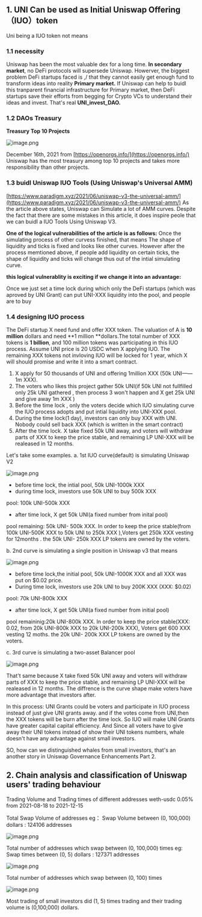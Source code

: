 ## 1. UNI Can be used as Initial Uniswap Offering（IUO）token

Uni being a IUO token not means  

### 1.1 necessity

Uniswap has been the most valuable dex for a long time. **In secondary market**, no DeFi protocols will supersede Uniswap. Howerver, the biggest problem DeFi startups faced is ,/ that they cannot easily get enough fund to transform ideas into reality **Primary market.** If Uniswap can help to buidl this tranparent financial infrastructure for Primary market, then DeFi startups save their efforts from begging for Crypto VCs to understand their ideas and invest. That's real **UNI_invest_DAO.**

### 1.2 DAOs Treasury 

**Treasury Top 10 Projects**
**​**

![image.png](https://cdn.nlark.com/yuque/0/2021/png/1230808/1639648507301-40fa1f99-7290-460e-852b-a5bd9cdf0a84.png#clientId=u2003d281-2323-4&crop=0&crop=0&crop=1&crop=1&from=paste&height=400&id=u598a818e&margin=%5Bobject%20Object%5D&name=image.png&originHeight=799&originWidth=669&originalType=binary&ratio=1&rotation=0&showTitle=false&size=68484&status=done&style=none&taskId=uf275b0a5-397f-44e7-81a1-33338fc860d&title=&width=334.5)


December 16th, 2021 from [https://openorgs.info/](https://openorgs.info/)
Uniswap has the most treasury among top 10 projects and takes more responsibility than other projects.

### 1.3 buidl Uniswap IUO Tools (Using Uniswap's Universal AMM)

[https://www.paradigm.xyz/2021/06/uniswap-v3-the-universal-amm/](https://www.paradigm.xyz/2021/06/uniswap-v3-the-universal-amm/)
As the article above states, Uniswap can Simulate a lot of  AMM curves.  Despite the fact that there are some mistakes in this article, it does inspire peole that we can buidl a IUO Tools Using Uniswap V3.
​

**One of the logical vulnerabilities of the article is as follows:**
Once  the simulating process of other curvess finished, that means The shape of liquidity and ticks is fixed and looks like other curves. However after the process memtioned above, if people add liquidity on certain ticks, the shape of liquidity and ticks will change thus out of the intial simulating curve.
​

**this logical vulnerablity is exciting if we change it into an advantage:**
​

Once we just set a time lock during which only the DeFi startups (which was aproved by UNI Grant) can put UNI-XXX  liquidity into the pool, and people are to buy 
​

### 1.4 designing IUO process 

The DeFi startup X need fund and offer XXX token. The valuation of A is **10 million** dollars and need **1 million **dollars.The total number of XXX tokens is **1 billion**, and 100 million tokens was participating in this IUO process.
Assume UNI price is 20 USDC when X applying IUO.  The remaining XXX tokens not invloving IUO will be locked for 1 year, which X will should promise and write it into a smart contract.
​


1. X apply for 50 thousands of  UNI and offering 1million XXX (50k UNI——1m XXX).
1. The voters who likes this project gather 50k UNI(if 50k UNI not fullfilled only 25k UNI gathered , then process 3 won't happen and  X get 25k UNI and give away 1m XXX )
1. Before the time lock , only the voters decide which IUO simulating curve the IUO process adopts and put intial liquidity into UNI-XXX pool.
1. During the time lock(1 day), investors can only buy XXX with UNI. Nobody could sell back XXX (which is written in the smart contract) 
1. After the time lock. X take fixed 50k UNI away, and voters will withdraw parts of  XXX to keep the price stable, and remaining LP UNI-XXX will be realeased in 12 months.



Let's take some examples.
a. 1st IUO curve(default)  is simulating Uniswap V2
​

![image.png](https://cdn.nlark.com/yuque/0/2021/png/1230808/1639665760042-b6789389-b5b6-43ce-a19e-7efceb884c53.png#clientId=u03e41dc2-6c6e-4&crop=0&crop=0&crop=1&crop=1&from=paste&height=229&id=u51e73ea5&margin=%5Bobject%20Object%5D&name=image.png&originHeight=458&originWidth=655&originalType=binary&ratio=1&rotation=0&showTitle=false&size=22895&status=done&style=none&taskId=u6363bd6d-30b6-4b68-b131-29e6f701f3b&title=&width=327.5)


- before time lock, the intial pool, 50k UNI-1000k XXX
- during time lock, investors use 50k UNI to buy 500k XXX

pool: 100k UNI-500k XXX

- after time lock, X get 50k UNI(a fixed number from inital pool)

pool remaining: 50k UNI- 500k XXX. In order to keep the price stable(from 100k UNI-500K XXX to 50k UNI to 250k XXX ),Voters get 250k XXX vesting for 12months . the 50k UNI- 250k XXX LP tokens are owned by the voters.


b. 2nd curve is simulating a single position in Uniswap v3 that means 
​

![image.png](https://cdn.nlark.com/yuque/0/2021/png/1230808/1639666070784-13c55fe0-0f21-47ca-ab53-f42ce2cc5473.png#clientId=u03e41dc2-6c6e-4&crop=0&crop=0&crop=1&crop=1&from=paste&height=218&id=ued0e0d6f&margin=%5Bobject%20Object%5D&name=image.png&originHeight=436&originWidth=579&originalType=binary&ratio=1&rotation=0&showTitle=false&size=18325&status=done&style=none&taskId=u7e363f5c-d832-4cd4-ac3a-017afcc3bb1&title=&width=289.5)


- before time lock,the initial pool, 50k UNI-1000K XXX and all XXX was put on $0.02 price.
- During time lock, investors use 20k UNI to buy 200K XXX (XXX: $0.02)

pool: 70k UNI-800k XXX

- after time lock, X get 50k UNI(a fixed number from initial pool)

pool remaininig:20k UNI-800k XXX. In order to keep the price stable(XXX: 0.02, from 20k UNI-800k XXX to 20k UNI-200k XXX), Voters get 600 XXX vesting 12 moths. the 20k UNI- 200k XXX LP tokens are owned by the voters.


c. 3rd curve is simulating a two-asset Balancer pool 


![image.png](https://cdn.nlark.com/yuque/0/2021/png/1230808/1639666095114-6ae027a7-3e9f-403f-b368-4ed759c79d81.png#clientId=u03e41dc2-6c6e-4&crop=0&crop=0&crop=1&crop=1&from=paste&height=181&id=rY1xQ&margin=%5Bobject%20Object%5D&name=image.png&originHeight=361&originWidth=511&originalType=binary&ratio=1&rotation=0&showTitle=false&size=17990&status=done&style=none&taskId=ue611217f-3db4-47a8-9655-360456f013c&title=&width=255.5)


That't same  because X take fixed 50k UNI away and voters will withdraw parts of  XXX to keep the price stable, and remaining LP UNI-XXX will be realeased in 12 months. The diffrence is the curve shape  make voters have more advantage that investors after. 


In this process: 
UNI Grants could be voters and participate in IUO process instead of just give UNI grants away. and if the votes come from UNI,then the XXX tokens will be burn after the time lock.
So IUO will make UNI Grants have greater capital capital efficiency. And Since all voters have to give away their UNI tokens instead of show their UNI tokens numbers, whale doesn't have any advantage against small investors.
​

SO, how can we distinguished whales from small investors, that's an another story in  Uniswap Governance Enhancements Part 2. 


## 2. Chain analysis and classification of Uniswap users' trading behaviour 

Trading Volume and Trading times of different addresses 
weth-usdc 0.05% from 2021-08-18 to 2021-12-15
​

Total Swap Volume of  addresses
eg： Swap Volume between (0,  100,000) dollars : 124106 addresses 
​

![image.png](https://cdn.nlark.com/yuque/0/2021/png/1230808/1639696726248-35fd2d20-786b-4ef5-a0a8-f3dafea84f9d.png#clientId=ub033e3e6-1be2-4&crop=0&crop=0&crop=1&crop=1&from=paste&id=u6ff5c3b2&margin=%5Bobject%20Object%5D&name=image.png&originHeight=584&originWidth=1304&originalType=url&ratio=1&rotation=0&showTitle=false&size=14603&status=done&style=none&taskId=u3fabbfcd-551f-41e5-adc5-56bba505243&title=)


Total number of addresses which swap between (0, 100,000) times
eg: Swap times between (0,  5) dollars : 127371 addresses 
​

![image.png](https://cdn.nlark.com/yuque/0/2021/png/1230808/1639694655158-d6c6f663-048e-4f7c-b611-b9b5b6edae8f.png#clientId=ub033e3e6-1be2-4&crop=0&crop=0&crop=1&crop=1&from=paste&id=ud40f1ee3&margin=%5Bobject%20Object%5D&name=image.png&originHeight=584&originWidth=1304&originalType=url&ratio=1&rotation=0&showTitle=false&size=12972&status=done&style=none&taskId=u530ec8a7-ccae-4b7e-a421-088232e0747&title=)


Total number of addresses which swap between (0, 100) times
​

![image.png](https://cdn.nlark.com/yuque/0/2021/png/1230808/1639694660508-a7916724-0e94-4687-8061-06e68010be66.png#clientId=ub033e3e6-1be2-4&crop=0&crop=0&crop=1&crop=1&from=paste&id=uc290cc55&margin=%5Bobject%20Object%5D&name=image.png&originHeight=584&originWidth=1304&originalType=url&ratio=1&rotation=0&showTitle=false&size=15522&status=done&style=none&taskId=u93b8d255-218a-40a2-bc2c-a7feeb43247&title=)


Most trading of small investors did (1, 5) times trading and their trading volume is (0,100,000) dollars.
